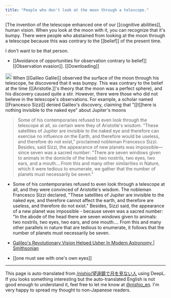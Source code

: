 ```yaml
---
title: "People who don't look at the moon through a telescope."
---
```


[The invention of the telescope enhanced one of our [[cognitive abilities]], human vision.
When you look at the moon with it, you can recognize that it's bumpy.
There were people who abstained from looking at the moon through a telescope because this was contrary to the [[belief]] of the present time.

I don't want to be that person.

- [[Avoidance of opportunities for observation contrary to belief]]
[[Observation evasion]].
[[Downloading]]

<img src='https://scrapbox.io/api/pages/nishio-en/gpt/icon' alt='gpt.icon' height="19.5"/>
When [[Galileo Galilei]] observed the surface of the moon through his telescope, he discovered that it was bumpy. This was contrary to the belief at the time ([[Aristotle.]]'s theory that the moon was a perfect sphere), and his discovery caused quite a stir. However, there were those who did not believe in the telescope's observations. For example, a scholar named [[Francesco Sizzi]] denied Galileo's discovery, claiming that "[[t]]here is nothing invisible to the naked eye" about Jupiter's moons

> Some of his contemporaries refused to even look through the telescope at all, so certain were they of Aristotle's wisdom. "These satellites of Jupiter are invisible to the naked eye and therefore can exercise no influence on the Earth, and therefore would be useless, and therefore do not exist," proclaimed nobleman Francesco Sizzi. Besides, said Sizzi, the appearance of new planets was impossible—since seven was a sacred number: "There are seven windows given to animals in the domicile of the head: two nostrils, two eyes, two ears, and a mouth....From this and many other similarities in Nature, which it were tedious to enumerate, we gather that the number of planets must necessarily be seven."
- Some of his contemporaries refused to even look through a telescope at all, and they were convinced of Aristotle's wisdom. The nobleman Francesco Sizzi declared, "These satellites of Jupiter are invisible to the naked eye, and therefore cannot affect the earth, and therefore are useless, and therefore do not exist." Besides, Sizzi said, the appearance of a new planet was impossible - because seven was a sacred number: "In the abode of the head there are seven windows given to animals: two nostrils, two eyes, two ears, and one mouth.... From this and many other parallels in nature that are tedious to enumerate, it follows that the number of planets must necessarily be seven.
- [Galileo's Revolutionary Vision Helped Usher In Modern Astronomy | Smithsonian](https://www.smithsonianmag.com/science-nature/Galileos-Revolutionary-Vision-Helped-Usher-In-Modern-Astronomy-34545274/)

- [[one must see with one's own eyes]]

---
This page is auto-translated from [/nishio/望遠鏡で月を見ない人](https://scrapbox.io/nishio/望遠鏡で月を見ない人) using DeepL. If you looks something interesting but the auto-translated English is not good enough to understand it, feel free to let me know at [@nishio_en](https://twitter.com/nishio_en). I'm very happy to spread my thought to non-Japanese readers.